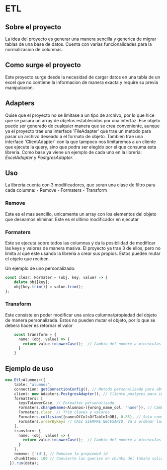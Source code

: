 # ETL

## Sobre el proyecto

La idea del proyecto es generar una manera sencilla y generica de migrar tablas de una base de datos.
Cuenta con varias funcionalidades para la normalizacion de columnas.

## Como surge el proyecto

Este proyecto surge desde la necesidad de cargar datos en una tabla de un excel que no contiene la informacion de manera exacta
y require su previa manipulacion.

## Adapters

Quise que el proyecto no se limitase a un tipo de archivo, por lo que hice que se pasara
un array de objetos establecidos por una interfaz. Ese objeto puede ser generado de cualquier manera que se crea conveniente, aunque ya el proyecto trae una interface 'FileAdapter' que trae un metodo para pasar un archivo deseado a el formato de objeto.
Tambien trae una interface 'ClientAdapter' con la que tampoco nos limitaremos a un cliente que ejecute la query, sino que podra ser
elegido por el que consuma esta libreria.
Como base ya viene un ejemplo de cada uno en la libreria: *ExcelAdapter* y *PostgresAdapter*.

## Uso

La libreria cuenta con 3 modificadores, que seran una clase de filtro para cada columna:
    - Remove
    - Formaters
    - Transform

### Remove

Este es el mas sencillo, unicamente un array con los elementos del objeto que deseamos eliminar. Este es el ultimo modificador en ejecutar

### Formaters

Este se ejecuta sobre todos las columnas y da la posibilidad de modificar las keys y valores de manera masiva. El proyecto ya trae
3 de ellos, pero no limita al que este usando la libreria a crear sus propios. Estos pueden mutar el objeto que reciben.

Un ejemplo de uno personalizado:

```typescript
const clear: Formater = (obj, key, value) => {
    delete obj[key];
    obj[key.trim()] = value.trim();
};
```

### Transform

Este consiste en poder modificar una unica columna/propiedad del objeto de manera personalizada. Estos no pueden mutar el objeto, por lo que se debera hacer es retornar el valor

```typescript
    const transform = {
      name: (obj, value) => {
        return value.toLowerCase();  // Cambio del nombre a minusculas
      }
    }
```

## Ejemplo de uso

```typescript
new Etl<Alumnos>({
    table: "alumnos",
    connection: getConnectionConfig(), // Metodo personalizado para obtener informacion
    client: new Adapters.PostgresAdapter(), // Cliente postgres para insertar data
    formatters: [
      keysToLowerCase, // Formatter personalizado
      Formaters.changeNames<Alumnos>({wrong_name_col: "name"}), // Cambia el nombre de las claves en la data a el nombre de la columna en la base de datos
      Formaters.clear, // Trim claves y valores
      Formaters.collision([namesOfColsOfTableInDB], 0.85), // Solo conserva las propiedades del objeto que colisionan con el array pasado (la idea que sea las columnas que desea insertar en su tabla)
      Formaters.orderByKeys // CASI SIEMPRE NECESARIO. Va a ordenar las propiedades del objeto alfabeticamente. Esto puede ahorrar problemas al ejecutar la query para insertar. Debido a que los objetos no van a tener distinto orden
    ],
    transform: {
      name: (obj, value) => {
        return value.toLowerCase();  // Cambio del nombre a minusculas
      }
    },
    remove: ['id'], // Remueve la propiedad id
    chunkItems: 100 // Convierte las queries en chunks del tamaño solicitado
  }).run(data);
```
